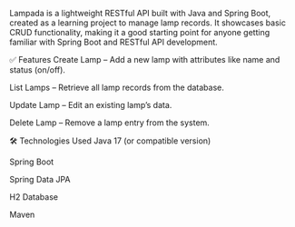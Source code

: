 Lampada is a lightweight RESTful API built with Java and Spring Boot, created as a learning project to manage lamp records. It showcases basic CRUD functionality, making it a good starting point for anyone getting familiar with Spring Boot and RESTful API development.

✅ Features
Create Lamp – Add a new lamp with attributes like name and status (on/off).

List Lamps – Retrieve all lamp records from the database.

Update Lamp – Edit an existing lamp’s data.

Delete Lamp – Remove a lamp entry from the system.

🛠️ Technologies Used
Java 17 (or compatible version)

Spring Boot

Spring Data JPA

H2 Database

Maven
